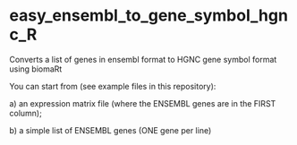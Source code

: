 # easy_ensembl_to_gene_symbol_hgnc_R
Converts a list of genes in ensembl format to HGNC gene symbol format using biomaRt

You can start from (see example files in this repository):

  a) an expression matrix file (where the ENSEMBL genes are in the FIRST column);

  b) a simple list of ENSEMBL genes (ONE gene per line)
  

